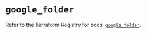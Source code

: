 # `google_folder`

Refer to the Terraform Registry for docs: [`google_folder`](https://registry.terraform.io/providers/hashicorp/google-beta/6.20.0/docs/resources/google_folder).
